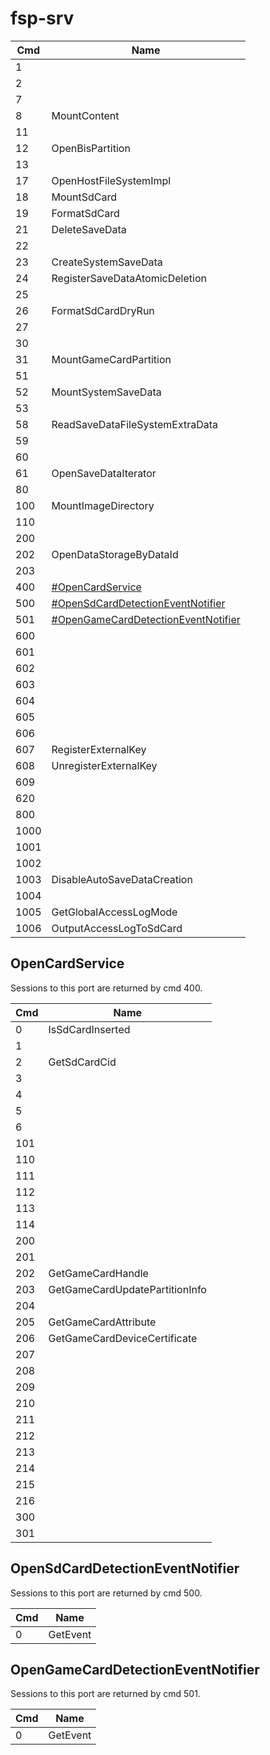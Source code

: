 # fsp-srv

| Cmd  | Name                                                                                   |
| ---- | -------------------------------------------------------------------------------------- |
| 1    |                                                                                        |
| 2    |                                                                                        |
| 7    |                                                                                        |
| 8    | MountContent                                                                           |
| 11   |                                                                                        |
| 12   | OpenBisPartition                                                                       |
| 13   |                                                                                        |
| 17   | OpenHostFileSystemImpl                                                                 |
| 18   | MountSdCard                                                                            |
| 19   | FormatSdCard                                                                           |
| 21   | DeleteSaveData                                                                         |
| 22   |                                                                                        |
| 23   | CreateSystemSaveData                                                                   |
| 24   | RegisterSaveDataAtomicDeletion                                                         |
| 25   |                                                                                        |
| 26   | FormatSdCardDryRun                                                                     |
| 27   |                                                                                        |
| 30   |                                                                                        |
| 31   | MountGameCardPartition                                                                 |
| 51   |                                                                                        |
| 52   | MountSystemSaveData                                                                    |
| 53   |                                                                                        |
| 58   | ReadSaveDataFileSystemExtraData                                                        |
| 59   |                                                                                        |
| 60   |                                                                                        |
| 61   | OpenSaveDataIterator                                                                   |
| 80   |                                                                                        |
| 100  | MountImageDirectory                                                                    |
| 110  |                                                                                        |
| 200  |                                                                                        |
| 202  | OpenDataStorageByDataId                                                                |
| 203  |                                                                                        |
| 400  | [\#OpenCardService](#OpenCardService "wikilink")                                       |
| 500  | [\#OpenSdCardDetectionEventNotifier](#OpenSdCardDetectionEventNotifier "wikilink")     |
| 501  | [\#OpenGameCardDetectionEventNotifier](#OpenGameCardDetectionEventNotifier "wikilink") |
| 600  |                                                                                        |
| 601  |                                                                                        |
| 602  |                                                                                        |
| 603  |                                                                                        |
| 604  |                                                                                        |
| 605  |                                                                                        |
| 606  |                                                                                        |
| 607  | RegisterExternalKey                                                                    |
| 608  | UnregisterExternalKey                                                                  |
| 609  |                                                                                        |
| 620  |                                                                                        |
| 800  |                                                                                        |
| 1000 |                                                                                        |
| 1001 |                                                                                        |
| 1002 |                                                                                        |
| 1003 | DisableAutoSaveDataCreation                                                            |
| 1004 |                                                                                        |
| 1005 | GetGlobalAccessLogMode                                                                 |
| 1006 | OutputAccessLogToSdCard                                                                |

## OpenCardService

Sessions to this port are returned by cmd 400.

| Cmd | Name                           |
| --- | ------------------------------ |
| 0   | IsSdCardInserted               |
| 1   |                                |
| 2   | GetSdCardCid                   |
| 3   |                                |
| 4   |                                |
| 5   |                                |
| 6   |                                |
| 101 |                                |
| 110 |                                |
| 111 |                                |
| 112 |                                |
| 113 |                                |
| 114 |                                |
| 200 |                                |
| 201 |                                |
| 202 | GetGameCardHandle              |
| 203 | GetGameCardUpdatePartitionInfo |
| 204 |                                |
| 205 | GetGameCardAttribute           |
| 206 | GetGameCardDeviceCertificate   |
| 207 |                                |
| 208 |                                |
| 209 |                                |
| 210 |                                |
| 211 |                                |
| 212 |                                |
| 213 |                                |
| 214 |                                |
| 215 |                                |
| 216 |                                |
| 300 |                                |
| 301 |                                |

## OpenSdCardDetectionEventNotifier

Sessions to this port are returned by cmd 500.

| Cmd | Name     |
| --- | -------- |
| 0   | GetEvent |

## OpenGameCardDetectionEventNotifier

Sessions to this port are returned by cmd 501.

| Cmd | Name     |
| --- | -------- |
| 0   | GetEvent |
